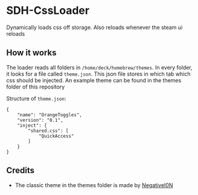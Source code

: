 # SDH-CssLoader
Dynamically loads css off storage. Also reloads whenever the steam ui reloads

## How it works
The loader reads all folders in `/home/deck/homebrew/themes`. In every folder, it looks for a file called `theme.json`. This json file stores in which tab which css should be injected. An example theme can be found in the themes folder of this repository

Structure of `theme.json`:

```
{
    "name": "OrangeToggles",
    "version": "0.1",
    "inject": {
        "shared.css": [
            "QuickAccess"
        ] 
    }
}
```

## Credits
- The classic theme in the themes folder is made by [NegativeI0N](https://github.com/NegativeI0N/SDH-ClassicTheme)